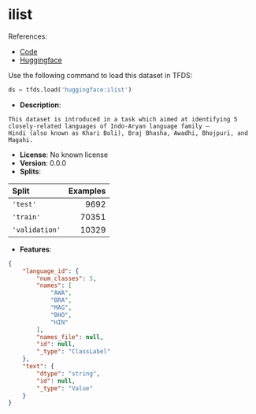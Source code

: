 # ilist

References:

*   [Code](https://github.com/huggingface/datasets/blob/master/datasets/ilist)
*   [Huggingface](https://huggingface.co/datasets/ilist)



Use the following command to load this dataset in TFDS:

```python
ds = tfds.load('huggingface:ilist')
```

*   **Description**:

```
This dataset is introduced in a task which aimed at identifying 5 closely-related languages of Indo-Aryan language family –
Hindi (also known as Khari Boli), Braj Bhasha, Awadhi, Bhojpuri, and Magahi.
```

*   **License**: No known license
*   **Version**: 0.0.0
*   **Splits**:

Split  | Examples
:----- | -------:
`'test'` | 9692
`'train'` | 70351
`'validation'` | 10329

*   **Features**:

```json
{
    "language_id": {
        "num_classes": 5,
        "names": [
            "AWA",
            "BRA",
            "MAG",
            "BHO",
            "HIN"
        ],
        "names_file": null,
        "id": null,
        "_type": "ClassLabel"
    },
    "text": {
        "dtype": "string",
        "id": null,
        "_type": "Value"
    }
}
```


